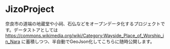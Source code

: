 # JizoProject
奈良市の道端の地蔵堂や小祠、石仏などをオープンデータ化するプロジェクトです。データストアとしては https://commons.wikimedia.org/wiki/Category:Wayside_Place_of_Worship_in_Nara に蓄積しつつ、半自動でGeoJson化してこちらに随時公開します。
